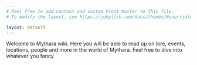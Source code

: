 ```yaml
---
# Feel free to add content and custom Front Matter to this file.
# To modify the layout, see https://jekyllrb.com/docs/themes/#overriding-theme-defaults

layout: default
---
```


Welcome to Mythara wiki. Here you will be able to read up on lore, events, locations, people and more in the world of Mythara. Feel free to dive into whatever you fancy
